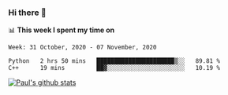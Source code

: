 ### Hi there 👋

📊 **This week I spent my time on**
<!--START_SECTION:waka-->
```text
Week: 31 October, 2020 - 07 November, 2020

Python   2 hrs 50 mins   ██████████████████████▒░░   89.81 % 
C++      19 mins         ██▓░░░░░░░░░░░░░░░░░░░░░░   10.19 % 
```
<!--END_SECTION:waka-->


[![Paul's github stats](https://github-readme-stats.vercel.app/api?username=mickeyouyou&theme=dracula&show_icons=true)](https://github.com/anuraghazra/github-readme-stats)
